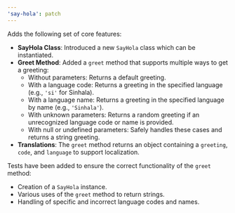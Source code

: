 ```yaml
---
'say-hola': patch
---
```


Adds the following set of core features:

- **SayHola Class**: Introduced a new `SayHola` class which can be instantiated.
- **Greet Method**: Added a `greet` method that supports multiple ways to get a greeting:
  - Without parameters: Returns a default greeting.
  - With a language code: Returns a greeting in the specified language (e.g., `'si'` for Sinhala).
  - With a language name: Returns a greeting in the specified language by name (e.g., `'Sinhala'`).
  - With unknown parameters: Returns a random greeting if an unrecognized language code or name is provided.
  - With null or undefined parameters: Safely handles these cases and returns a string greeting.
- **Translations**: The `greet` method returns an object containing a `greeting`, `code`, and `language` to support localization.

Tests have been added to ensure the correct functionality of the `greet` method:

- Creation of a `SayHola` instance.
- Various uses of the `greet` method to return strings.
- Handling of specific and incorrect language codes and names.
